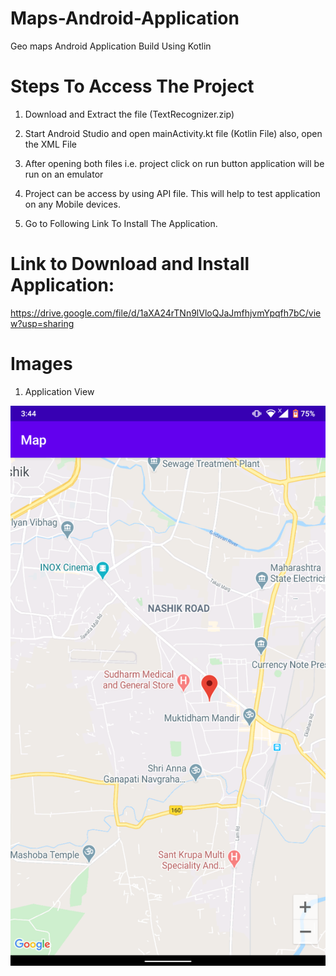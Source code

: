 # Maps-Android-Application
Geo maps Android Application Build Using Kotlin

# Steps To Access The Project

1) Download and Extract the file (TextRecognizer.zip)

2) Start Android Studio and open mainActivity.kt file (Kotlin File) also, open the XML File

3) After opening both files i.e. project click on run button application will be run on an emulator

4) Project can be access by using API file. This will help to test application on any Mobile devices.

5) Go to Following Link To Install The Application. 

# Link to Download and Install Application:
https://drive.google.com/file/d/1aXA24rTNn9lVloQJaJmfhjvmYpqfh7bC/view?usp=sharing
 
# Images 
1) Application View

![](Images/1.png)
